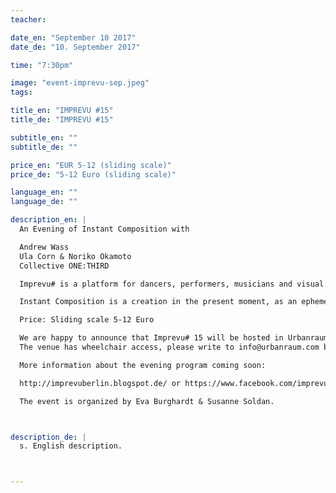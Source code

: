 ```yaml
---
teacher:

date_en: "September 10 2017"
date_de: "10. September 2017"

time: "7:30pm"

image: "event-imprevu-sep.jpeg"
tags:

title_en: "IMPREVU #15"
title_de: "IMPREVU #15"

subtitle_en: ""
subtitle_de: ""

price_en: "EUR 5-12 (sliding scale)"
price_de: "5-12 Euro (sliding scale)"

language_en: ""
language_de: ""

description_en: |
  An Evening of Instant Composition with    

  Andrew Wass  
  Ula Corn & Noriko Okamoto  
  Collective ONE:THIRD  

  Imprevu# is a platform for dancers, performers, musicians and visual artists to present their work in live improvisation and instant composition publicly.  

  Instant Composition is a creation in the present moment, as an ephemeral structure, emerging from the improvisation: following what is there, falling in the unknown, making choices, playing with space and time...It’s a living piece, where performer and watcher can be surprised and challenged!  

  Price: Sliding scale 5-12 Euro  

  We are happy to announce that Imprevu# 15 will be hosted in Urbanraum. http://urbanraum.com/  
  The venue has wheelchair access, please write to info@urbanraum.com beforehand.  

  More information about the evening program coming soon:  

  http://imprevuberlin.blogspot.de/ or https://www.facebook.com/imprevuberlin  

  The event is organized by Eva Burghardt & Susanne Soldan.



description_de: |
  s. English description.



---
```


